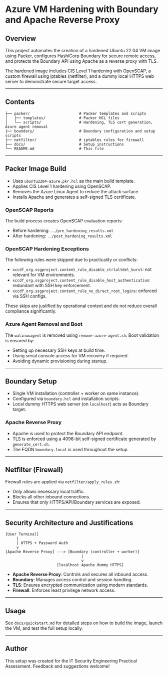 # Azure VM Hardening with Boundary and Apache Reverse Proxy

## Overview

This project automates the creation of a hardened Ubuntu 22.04 VM image using Packer, configures HashiCorp Boundary for secure remote access, and protects the Boundary API using Apache as a reverse proxy with TLS.

The hardened image includes CIS Level 1 hardening with OpenSCAP, a custom firewall using iptables (netfilter), and a dummy local HTTPS web server to demonstrate secure target access.

---

## Contents

```
├── packer/                      # Packer templates and scripts
│   ├── templates/               # Packer HCL files
│   └── scripts/                 # Hardening, TLS cert generation, Azure agent removal
├── boundary/                    # Boundary configuration and setup scripts
├── netfilter/                   # iptables rules for firewall
├── docs/                        # Setup instructions
└── README.md                    # This file
```

---

## Packer Image Build

- Uses `ubuntu2204-azure.pkr.hcl` as the main build template.
- Applies CIS Level 1 hardening using OpenSCAP.
- Removes the Azure Linux Agent to reduce the attack surface.
- Installs Apache and generates a self-signed TLS certificate.

### OpenSCAP Reports

The build process creates OpenSCAP evaluation reports:

- Before hardening: `../pre_hardening_results.xml`
- After hardening:  `../post_hardening_results.xml`

### OpenSCAP Hardening Exceptions

The following rules were skipped due to practicality or conflicts:

- `xccdf_org.ssgproject.content_rule_disable_ctrlaltdel_burst`: not relevant for VM environments.
- `xccdf_org.ssgproject.content_rule_disable_host_authentication`: redundant with SSH key enforcement.
- `xccdf_org.ssgproject.content_rule_no_direct_root_logins`: enforced via SSH configs.

These skips are justified by operational context and do not reduce overall compliance significantly.

### Azure Agent Removal and Boot

The `walinuxagent` is removed using `remove-azure-agent.sh`. Boot validation is ensured by:

- Setting up necessary SSH keys at build time.
- Using serial console access for VM recovery if required.
- Avoiding dynamic provisioning during startup.

---

## Boundary Setup

- Single VM installation (controller + worker on same instance).
- Configured via `boundary.hcl` and installation scripts.
- Local dummy HTTPS web server (on `localhost`) acts as Boundary target.

### Apache Reverse Proxy

- Apache is used to protect the Boundary API endpoint.
- TLS is enforced using a 4096-bit self-signed certificate generated by `generate_cert.sh`.
- The FQDN `boundary.local` is used throughout the setup.

---

## Netfilter (Firewall)

Firewall rules are applied via `netfilter/apply_rules.sh`:

- Only allows necessary local traffic.
- Blocks all other inbound connections.
- Ensures that only HTTPS/API/Boundary services are exposed.

---

## Security Architecture and Justifications

```
[User Terminal]
     |
     | HTTPS + Password Auth
     v
[Apache Reverse Proxy] ---> [Boundary (controller + worker)]
                                  |
                                  v
                       [localhost Apache dummy HTTPS]
```

- **Apache Reverse Proxy**: Controls and secures all inbound access.
- **Boundary**: Manages access control and session handling.
- **TLS**: Ensures encrypted communication using modern standards.
- **Firewall**: Enforces least privilege network access.

---

## Usage

See `docs/quickstart.md` for detailed steps on how to build the image, launch the VM, and test the full setup locally.

---

## Author

This setup was created for the IT Security Engineering Practical Assessment. Feedback and suggestions welcome!
